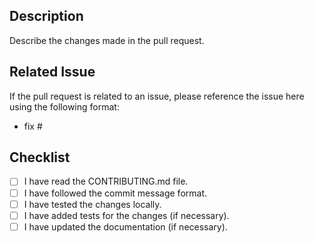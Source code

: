 ## Description

Describe the changes made in the pull request.

## Related Issue

If the pull request is related to an issue, please reference the issue here using the following format:

- fix #<issue number>

## Checklist

- [ ] I have read the CONTRIBUTING.md file.
- [ ] I have followed the commit message format.
- [ ] I have tested the changes locally.
- [ ] I have added tests for the changes (if necessary).
- [ ] I have updated the documentation (if necessary).
